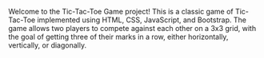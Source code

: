 Welcome to the Tic-Tac-Toe Game project! This is a classic game of Tic-Tac-Toe implemented using HTML, CSS, JavaScript, and Bootstrap. The game allows two players to compete against each other on a 3x3 grid, with the goal of getting three of their marks in a row, either horizontally, vertically, or diagonally.
